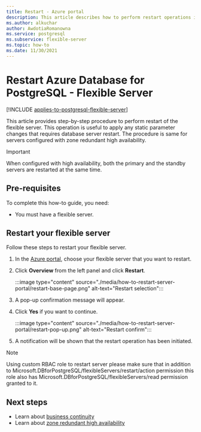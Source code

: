 ```yaml
---
title: Restart - Azure portal
description: This article describes how to perform restart operations in Azure Database for PostgreSQL - Flexible Server through the Azure portal.
ms.author: alkuchar
author: AwdotiaRomanowna
ms.service: postgresql
ms.subservice: flexible-server
ms.topic: how-to
ms.date: 11/30/2021
---
```


# Restart Azure Database for PostgreSQL - Flexible Server

[!INCLUDE [applies-to-postgresql-flexible-server](../includes/applies-to-postgresql-flexible-server.md)]

This article provides step-by-step procedure to perform restart of the flexible server. This operation is useful to apply any static parameter changes that requires database server restart. The procedure is same for servers configured with zone redundant high availability. 

> [!IMPORTANT]
> When configured with high availability, both the primary and the standby servers are restarted at the same time.

## Pre-requisites

To complete this how-to guide, you need:

-   You must have a flexible server.

## Restart your flexible server

Follow these steps to restart your flexible server.

1.  In the [Azure portal](https://portal.azure.com/), choose your flexible server that you want to restart.

2.  Click **Overview** from the left panel and click **Restart**.
   
     :::image type="content" source="./media/how-to-restart-server-portal/restart-base-page.png" alt-text="Restart selection":::

3.  A pop-up confirmation message will appear.

4.  Click **Yes** if you want to continue.
   
     :::image type="content" source="./media/how-to-restart-server-portal/restart-pop-up.png" alt-text="Restart confirm":::
 
6.  A notification will be shown that the restart operation has been
    initiated.

> [!NOTE]
> Using custom RBAC role to restart server please make sure that in addition to Microsoft.DBforPostgreSQL/flexibleServers/restart/action permission this role also has Microsoft.DBforPostgreSQL/flexibleServers/read permission granted to it. 
## Next steps

-   Learn about [business continuity](./concepts-business-continuity.md)
-   Learn about [zone redundant high availability](./concepts-high-availability.md)
